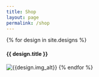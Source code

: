 ```yaml
---
title: Shop
layout: page
permalink: /shop
---
```


{% for design in site.designs %}
#### {{ design.title }}
![ {{design.img_alt}} ]( {{design.product_image}} )
{% endfor %}